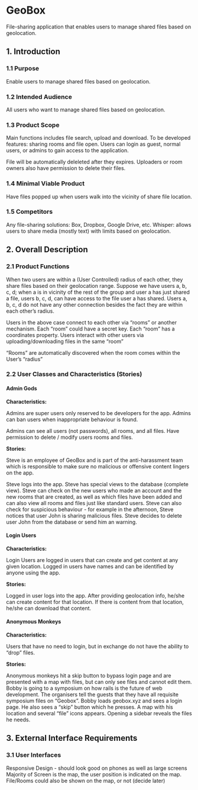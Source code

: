 # GeoBox
File-sharing application that enables users to manage shared files based on geolocation.

## 1.        Introduction
### 1.1        Purpose
Enable users to manage shared files based on geolocation.

### 1.2        Intended Audience
All users who want to manage shared files based on geolocation.

### 1.3        Product Scope
Main functions includes file search, upload and download. To be developed features: sharing rooms and file open. Users can login as guest, normal users, or admins to gain access to the application. 

File will be automatically deleleted after they expires. Uploaders or room owners also have permission to delete their files.

### 1.4		Minimal Viable Product
Have files popped up when users walk into the vicinity of share file location.

### 1.5		Competitors
Any file-sharing solutions: Box, Dropbox, Google Drive, etc.
Whisper: allows users to share media (mostly text) with limits based on geolocation.  

## 2.        Overall Description
### 2.1        Product Functions
When two users are within a (User Controlled) radius of each other, they share files based on their geolocation range. Suppose we have users a, b, c, d; when a is in vicinity of the rest of the group and user a has just shared a file, users b, c, d, can have access to the file user a has shared. Users a, b, c, d do not have any other connection besides the fact they are within each other’s radius.  

Users in the above case connect to each other via “rooms” or another mechanism. Each “room” could have a secret key. Each “room” has a coordinates property. Users interact with other users via uploading/downloading files in the same “room”

“Rooms” are automatically discovered when the room comes within the User’s “radius”
### 2.2       User Classes and Characteristics (Stories)
#### Admin Gods
**Characteristics:**
 
Admins are super users only reserved to be developers for the app. Admins can ban users when inappropriate behaviour is found.

Admins can see all users (not passwords), all rooms, and all files. 
Have permission to delete / modify users rooms and files.

**Stories:**  

Steve is an employee of GeoBox and is part of the anti-harassment team which is     responsible to make sure no malicious or offensive content lingers on the app.  
 	
Steve logs into the app. Steve has special views to the database (complete view). Steve can check on the new users who made an account and the new rooms that are created, as well as which files have been added and can also view all rooms and files just like standard users. Steve can also check for suspicious behaviour - for example in the afternoon, Steve notices that user John is sharing malicious files. Steve decides to delete user John from the database or send him an warning. 
#### Login Users
**Characteristics:**

Login Users are logged in users that can create and get content at any given location. Logged in users have names and can be identified by anyone using the app. 

**Stories:**

Logged in user logs into the app. After providing geolocation info, he/she can create content for that location. If there is content from that location, he/she can download that content. 
#### Anonymous Monkeys
**Characteristics:**

Users that have no need to login, but in exchange do not have the ability to “drop” files.

**Stories:**
	
Anonymous monkeys hit a skip button to bypass login page and are presented with a map with files, but can only see files and cannot edit them.
Bobby is going to a symposium on how rails is the future of web development. The organisers tell the guests that they have all requisite symposium files on “Geobox”. Bobby loads geobox.xyz and sees a login page. He also sees a “skip” button which he presses. A map with his location and several “file” icons appears. Opening a sidebar reveals the files he needs.

## 3.        External Interface Requirements
### 3.1        User Interfaces
Responsive Design - should look good on phones as well as large screens
Majority of Screen is the map, the user position is indicated on the map.
File/Rooms could also be shown on the map, or not (decide later)
